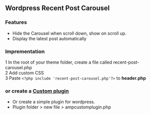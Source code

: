 ## Wordpress Recent Post Carousel 
### Features
* Hide the Carousel when scroll down, show on scroll up. 
* Display the latest post automatically 

### Imprementation
1 In the root of your theme folder, create a file called recent-post-carousel.php 
<br>2 Add custom CSS 
<br>3 Paste ```<?php include 'recent-post-carousel.php'?>``` to **header.php**

### or create a [Custom plugin](https://www.wpbeaverbuilder.com/creating-wordpress-plugin-easier-think)
* Or create a simple plugin for wordpress.
* Plugin folder > new file > ampcustomplugin.php  

